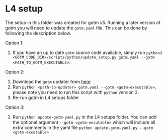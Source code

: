 # L4 setup

The setup in this folder was created for gotm v5. Running a later version of gotm you will need to update the `gotm.yaml` file. This can be done by following the description below.

Option 1:
1. If you have an up to date `gotm` source code available, simply run `python3 <GOTM_CODE_DIR>/scripts/python/update_setup.py gotm.yaml --gotm <PATH_TO_GOTM_EXECUTABLE>`.

Option 2:
1. Download the `gotm` updater from [here](https://github.com/gotm-model/code/blob/master/scripts/python/update_setup.py)
2. Run `python <path-to-updater> gotm.yaml --gotm <gotm-executable>`, please note you need to run this script with `python` version 3.
3. Re-run gotm in L4 setups folder

Option 3:
1. Run `python update-gotm-yaml.py` in the L4 setups folder. You can add the optional argument `--gotm <gotm-excutable>` which will include all extra comments in the yaml file `python update-gotm-yaml.py --gotm <gotm-excutable>`
